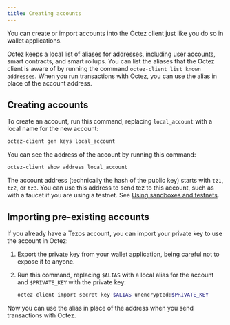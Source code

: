 ```yaml
---
title: Creating accounts
---
```


You can create or import accounts into the Octez client just like you do so in wallet applications.

Octez keeps a local list of aliases for addresses, including user accounts, smart contracts, and smart rollups.
You can list the aliases that the Octez client is aware of by running the command `octez-client list known addresses`.
When you run transactions with Octez, you can use the alias in place of the account address.

## Creating accounts

To create an account, run this command, replacing `local_account` with a local name for the new account:

```bash
octez-client gen keys local_account
```

You can see the address of the account by running this command:

```bash
octez-client show address local_account
```

The account address (technically the hash of the public key) starts with `tz1`, `tz2`, or `tz3`.
You can use this address to send tez to this account, such as with a faucet if you are using a testnet.
See [Using sandboxes and testnets](../testnets).

<!-- TODO
## Importing pregenerated accounts

Some testnets provide accounts that anyone can access.
You can use these accounts for tasks such as local tests and automated tests, but be aware that their private keys are publicly available and anyone can use them.

TODO info about Alice and Bob and how to import them -->

## Importing pre-existing accounts

If you already have a Tezos account, you can import your private key to use the account in Octez:

1. Export the private key from your wallet application, being careful not to expose it to anyone.

1. Run this command, replacing `$ALIAS` with a local alias for the account and `$PRIVATE_KEY` with the private key:

   ```bash
   octez-client import secret key $ALIAS unencrypted:$PRIVATE_KEY
   ```

Now you can use the alias in place of the address when you send transactions with Octez.
